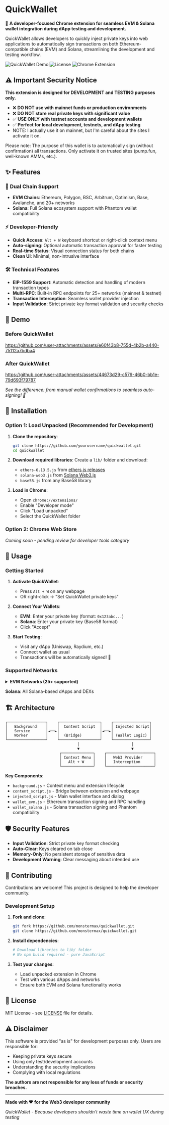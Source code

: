 # QuickWallet

🚀 **A developer-focused Chrome extension for seamless EVM & Solana wallet integration during dApp testing and development.**

QuickWallet allows developers to quickly inject private keys into web applications to automatically sign transactions on both Ethereum-compatible chains (EVM) and Solana, streamlining the development and testing workflow.

![QuickWallet Demo](https://img.shields.io/badge/version-1.0.0-blue) ![License](https://img.shields.io/badge/license-MIT-green) ![Chrome Extension](https://img.shields.io/badge/platform-Chrome%20Extension-yellow)

## ⚠️ Important Security Notice

**This extension is designed for DEVELOPMENT and TESTING purposes only.** 

- ❌ **DO NOT use with mainnet funds or production environments**
- ❌ **DO NOT store real private keys with significant value**
- ✅ **USE ONLY with testnet accounts and development wallets**
- ✅ **Perfect for local development, testnets, and dApp testing**
- NOTE: I actually use it on mainnet, but I'm careful about the sites I activate it on.

Please note: The purpose of this wallet is to automatically sign (without confirmation) all transactions.
Only activate it on trusted sites (pump.fun, well-known AMMs, etc.).

## ✨ Features

### 🔗 **Dual Chain Support**
- **EVM Chains**: Ethereum, Polygon, BSC, Arbitrum, Optimism, Base, Avalanche, and 20+ networks
- **Solana**: Full Solana ecosystem support with Phantom wallet compatibility

### ⚡ **Developer-Friendly**
- **Quick Access**: `Alt + W` keyboard shortcut or right-click context menu
- **Auto-signing**: Optional automatic transaction approval for faster testing
- **Real-time Status**: Visual connection status for both chains
- **Clean UI**: Minimal, non-intrusive interface

### 🛠 **Technical Features**
- **EIP-1559 Support**: Automatic detection and handling of modern transaction types
- **Multi-RPC**: Built-in RPC endpoints for 25+ networks (mainnet & testnet)
- **Transaction Interception**: Seamless wallet provider injection
- **Input Validation**: Strict private key format validation and security checks

## 🎥 Demo

### Before QuickWallet
https://github.com/user-attachments/assets/e60f43b8-755d-4b2b-a440-75112a7bdba4

### After QuickWallet
https://github.com/user-attachments/assets/44673d29-c579-46b0-bb1e-79d693f79787

*See the difference: from manual wallet confirmations to seamless auto-signing! 🚀*


## 🚀 Installation

### Option 1: Load Unpacked (Recommended for Development)

1. **Clone the repository**:
   ```bash
   git clone https://github.com/yourusername/quickwallet.git
   cd quickwallet
   ```

2. **Download required libraries**:
   Create a `lib/` folder and download:
   - `ethers-6.13.5.js` from [ethers.js releases](https://github.com/ethers-io/ethers.js/)
   - `solana-web3.js` from [Solana Web3.js](https://github.com/solana-labs/solana-web3.js)
   - `base58.js` from any Base58 library

3. **Load in Chrome**:
   - Open `chrome://extensions/`
   - Enable "Developer mode"
   - Click "Load unpacked"
   - Select the QuickWallet folder

### Option 2: Chrome Web Store
*Coming soon - pending review for developer tools category*

## 📖 Usage

### Getting Started

1. **Activate QuickWallet**:
   - Press `Alt + W` on any webpage
   - OR right-click → "Set QuickWallet private keys"

2. **Connect Your Wallets**:
   - **EVM**: Enter your private key (format: `0x123abc...`)
   - **Solana**: Enter your private key (Base58 format)
   - Click "Accept"

3. **Start Testing**:
   - Visit any dApp (Uniswap, Raydium, etc.)
   - Connect wallet as usual
   - Transactions will be automatically signed! 🎉

### Supported Networks

<details>
<summary><b>EVM Networks (25+ supported)</b></summary>

**Mainnets**:
- Ethereum, Polygon, BSC, Arbitrum, Optimism, Base
- Avalanche, Fantom, Scroll, Sonic, Abstract
- Soneium, HyperEVM, Berachain, Monad

**Testnets**:
- Sepolia, Base Sepolia, Arbitrum Sepolia
- Optimism Sepolia, Scroll Sepolia, BSC Testnet
- Avalanche Fuji, Berachain Bepolia
- Monad Testnet, MegaETH Testnet

</details>

**Solana**: All Solana-based dApps and DEXs


## 🏗 Architecture

```
┌─────────────────┐    ┌──────────────────┐    ┌────────────────┐
│   Background    │    │  Content Script  │    │ Injected Script│
│   Service       │◄──►│                  │◄──►│                │
│   Worker        │    │  (Bridge)        │    │ (Wallet Logic) │
└─────────────────┘    └──────────────────┘    └────────────────┘
                                │                       │
                                ▼                       ▼
                        ┌──────────────┐    ┌─────────────────────┐
                        │ Context Menu │    │   Web3 Provider     │
                        │   Alt + W    │    │   Interception      │
                        └──────────────┘    └─────────────────────┘
```

**Key Components**:
- `background.js` - Context menu and extension lifecycle
- `content_script.js` - Bridge between extension and webpage
- `injected_script.js` - Main wallet interface and dialog
- `wallet_evm.js` - Ethereum transaction signing and RPC handling
- `wallet_solana.js` - Solana transaction signing and Phantom compatibility

## 🛡 Security Features

- **Input Validation**: Strict private key format checking
- **Auto-Clear**: Keys cleared on tab close
- **Memory-Only**: No persistent storage of sensitive data
- **Development Warning**: Clear messaging about intended use

## 🤝 Contributing

Contributions are welcome! This project is designed to help the developer community.

### Development Setup

1. **Fork and clone**:
   ```bash
   git fork https://github.com/monstermax/quickwallet.git
   git clone https://github.com/monstermax/quickwallet.git
   ```

2. **Install dependencies**:
   ```bash
   # Download libraries to lib/ folder
   # No npm build required - pure JavaScript
   ```

3. **Test your changes**:
   - Load unpacked extension in Chrome
   - Test with various dApps and networks
   - Ensure both EVM and Solana functionality works

## 📄 License

MIT License - see [LICENSE](LICENSE) file for details.

## ⚠️ Disclaimer

This software is provided "as is" for development purposes only. Users are responsible for:
- Keeping private keys secure
- Using only test/development accounts
- Understanding the security implications
- Complying with local regulations

**The authors are not responsible for any loss of funds or security breaches.**

---

**Made with ❤️ for the Web3 developer community**

*QuickWallet - Because developers shouldn't waste time on wallet UX during testing*
